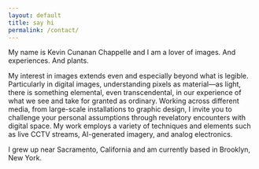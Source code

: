 ```yaml
---
layout: default
title: say hi
permalink: /contact/
---
```


<p>My name is Kevin Cunanan Chappelle and I am a lover of images. And experiences. And plants.</p>

<p>My interest in images extends even and especially beyond what is legible. Particularly in digital images, understanding pixels as material—as light, there is something elemental, even transcendental, in our experience of what we see and take for granted as ordinary. Working across different media, from large-scale installations to graphic design, I invite you to challenge your personal assumptions through revelatory encounters with digital space. My work employs a variety of techniques and elements such as live CCTV streams, AI-generated imagery, and analog electronics.</p>

<p>I grew up near Sacramento, California and am currently based in Brooklyn, New York.</p>